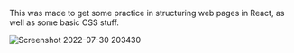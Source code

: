 This was made to get some practice in structuring web pages in React, as well as some basic CSS stuff.

![Screenshot 2022-07-30 203430](https://user-images.githubusercontent.com/4266915/182004735-9b71eaab-d72f-4443-bfb4-016610e94cef.png)
